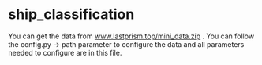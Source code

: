 # ship_classification
You can get the data from www.lastprism.top/mini_data.zip  .
You can follow the config.py -> path parameter to configure the data and all parameters needed to configure are in this file.  

